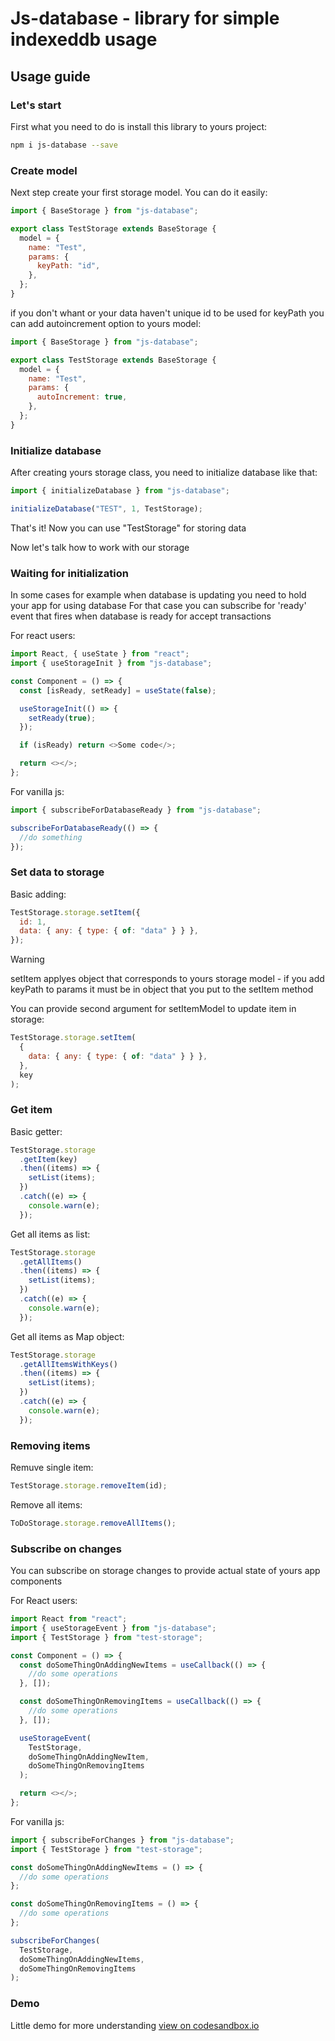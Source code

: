 # Js-database - library for simple indexeddb usage

## **Usage guide**

### **Let's start**

First what you need to do is install this library to yours project:

```bash
npm i js-database --save
```

### **Create model**

Next step create your first storage model. You can do it easily:

```javascript
import { BaseStorage } from "js-database";

export class TestStorage extends BaseStorage {
  model = {
    name: "Test",
    params: {
      keyPath: "id",
    },
  };
}
```

if you don't whant or your data haven't unique id to be used for keyPath you can add autoincrement option to yours model:

```javascript
import { BaseStorage } from "js-database";

export class TestStorage extends BaseStorage {
  model = {
    name: "Test",
    params: {
      autoIncrement: true,
    },
  };
}
```

### **Initialize database**

After creating yours storage class, you need to initialize database like that:

```javascript
import { initializeDatabase } from "js-database";

initializeDatabase("TEST", 1, TestStorage);
```

That's it! Now you can use "TestStorage" for storing data

Now let's talk how to work with our storage

### **Waiting for initialization**

In some cases for example when database is updating you need to hold your app for using database
For that case you can subscribe for 'ready' event that fires when database is ready for accept transactions

For react users:

```javascript
import React, { useState } from "react";
import { useStorageInit } from "js-database";

const Component = () => {
  const [isReady, setReady] = useState(false);

  useStorageInit(() => {
    setReady(true);
  });

  if (isReady) return <>Some code</>;

  return <></>;
};
```

For vanilla js:

```javascript
import { subscribeForDatabaseReady } from "js-database";

subscribeForDatabaseReady(() => {
  //do something
});
```

### **Set data to storage**

Basic adding:

```javascript
TestStorage.storage.setItem({
  id: 1,
  data: { any: { type: { of: "data" } } },
});
```

> [!WARNING]
> setItem applyes object that corresponds to yours storage model - if you add keyPath to params it must be in object that you put to the setItem method

You can provide second argument for setItemModel to update item in storage:

```javascript
TestStorage.storage.setItem(
  {
    data: { any: { type: { of: "data" } } },
  },
  key
);
```

### **Get item**

Basic getter:

```javascript
TestStorage.storage
  .getItem(key)
  .then((items) => {
    setList(items);
  })
  .catch((e) => {
    console.warn(e);
  });
```

Get all items as list:

```javascript
TestStorage.storage
  .getAllItems()
  .then((items) => {
    setList(items);
  })
  .catch((e) => {
    console.warn(e);
  });
```

Get all items as Map object:

```javascript
TestStorage.storage
  .getAllItemsWithKeys()
  .then((items) => {
    setList(items);
  })
  .catch((e) => {
    console.warn(e);
  });
```

### **Removing items**

Remuve single item:

```javascript
TestStorage.storage.removeItem(id);
```

Remove all items:

```javascript
ToDoStorage.storage.removeAllItems();
```

### **Subscribe on changes**

You can subscribe on storage changes to provide actual state of yours app components

For React users:

```javascript
import React from "react";
import { useStorageEvent } from "js-database";
import { TestStorage } from "test-storage";

const Component = () => {
  const doSomeThingOnAddingNewItems = useCallback(() => {
    //do some operations
  }, []);

  const doSomeThingOnRemovingItems = useCallback(() => {
    //do some operations
  }, []);

  useStorageEvent(
    TestStorage,
    doSomeThingOnAddingNewItem,
    doSomeThingOnRemovingItems
  );

  return <></>;
};
```

For vanilla js:

```javascript
import { subscribeForChanges } from "js-database";
import { TestStorage } from "test-storage";

const doSomeThingOnAddingNewItems = () => {
  //do some operations
};

const doSomeThingOnRemovingItems = () => {
  //do some operations
};

subscribeForChanges(
  TestStorage,
  doSomeThingOnAddingNewItems,
  doSomeThingOnRemovingItems
);
```

### **Demo**

Little demo for more understanding
[view on codesandbox.io](https://codesandbox.io/s/js-database-demo-nc04n)
